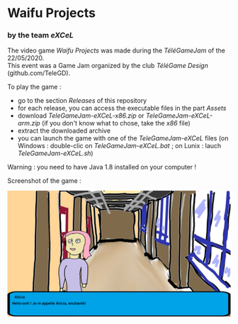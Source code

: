 
# Waifu Projects

### by the team *eXCeL*

The video game *Waifu Projects* was made during the *TéléGameJam* of the 22/05/2020. <br />
This event was a Game Jam organized by the club *TéléGame Design* (github.com/TeleGD).

To play the game :
- go to the section *Releases* of this repository
- for each release, you can access the executable files in the part *Assets*
- download *TeleGameJam-eXCeL-x86.zip* or *TeleGameJam-eXCeL-arm.zip* (if you don't know what to chose, take the *x86* file)
- extract the downloaded archive
- you can launch the game with one of the *TeleGameJam-eXCeL* files (on Windows : double-clic on *TeleGameJam-eXCeL.bat* ; on Lunix : lauch *TeleGameJam-eXCeL.sh*)

Warning : you need to have Java 1.8 installed on your computer !

Screenshot of the game :

![](screenshot.png)
